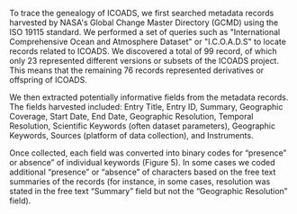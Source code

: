 To trace the genealogy of ICOADS, we first searched metadata records harvested by NASA's Global Change Master Directory (GCMD) using the ISO 19115 standard. We performed a set of queries such as "International Comprehensive Ocean and Atmosphere Dataset" or "I.C.O.A.D.S" to locate records related to ICOADS. We discovered a total of 99 record, of which only 23 represented different versions or subsets of the ICOADS project. This means that the remaining 76 records represented derivatives or offspring of ICOADS. 

We then extracted potentially informative fields from the metadata records. The fields harvested included: Entry Title, Entry ID, Summary, Geographic Coverage, Start Date, End Date, Geographic Resolution, Temporal Resolution, Scientific Keywords (often dataset parameters), Geographic Keywords, Sources (platform of data collection), and Instruments. 

Once collected, each field was converted into binary codes for “presence” or absence” of individual keywords (Figure 5). In some cases we coded additional “presence” or “absence” of characters based on the free text summaries of the records (for instance, in some cases, resolution was stated in the free text “Summary” field but not the “Geographic Resolution” field).

